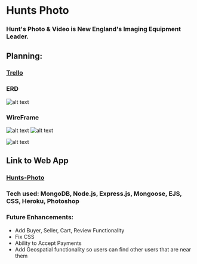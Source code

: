 # Hunts Photo
### Hunt's Photo & Video is New England's Imaging Equipment Leader.
## Planning:
### [Trello](https://trello.com/b/4LwTrnYk/gearshare)<br />
### ERD
![alt text](https://i.imgur.com/k3FqYSR.png)


### WireFrame
![alt text](https://i.imgur.com/DmmxaXY.png)
![alt text](https://i.imgur.com/3rgvEbz.jpg)

![alt text](https://i.imgur.com/fq2Oge6.png)
## Link to Web App
### [Hunts-Photo](https://hunts-photo.herokuapp.com//)<br />
### Tech used: MongoDB, Node.js, Express.js, Mongoose, EJS, CSS, Heroku, Photoshop
### Future Enhancements: 
* Add Buyer, Seller, Cart, Review Functionality
* Fix CSS
* Ability to Accept Payments
* Add Geospatial functionality so users can find other users that are near them
